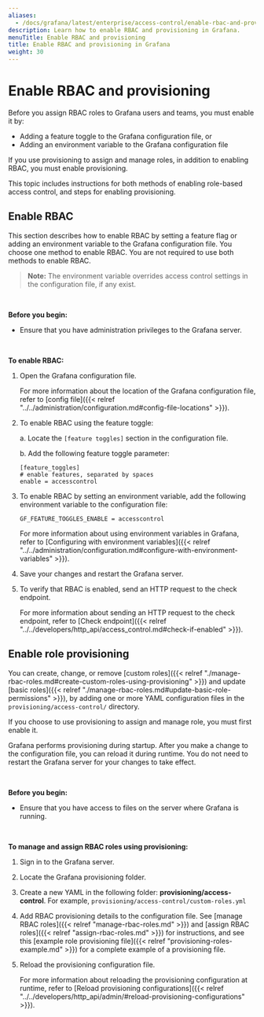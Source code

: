 ```yaml
---
aliases:
  - /docs/grafana/latest/enterprise/access-control/enable-rbac-and-provisioning/
description: Learn how to enable RBAC and provisioning in Grafana.
menuTitle: Enable RBAC and provisioning
title: Enable RBAC and provisioning in Grafana
weight: 30
---
```


# Enable RBAC and provisioning

Before you assign RBAC roles to Grafana users and teams, you must enable it by:

- Adding a feature toggle to the Grafana configuration file, or
- Adding an environment variable to the Grafana configuration file

If you use provisioning to assign and manage roles, in addition to enabling RBAC, you must enable provisioning.

This topic includes instructions for both methods of enabling role-based access control, and steps for enabling provisioning.

## Enable RBAC

This section describes how to enable RBAC by setting a feature flag or adding an environment variable to the Grafana configuration file. You choose one method to enable RBAC. You are not required to use both methods to enable RBAC.

> **Note:** The environment variable overrides access control settings in the configuration file, if any exist.

</br>

**Before you begin:**

- Ensure that you have administration privileges to the Grafana server.

</br>

**To enable RBAC:**

1. Open the Grafana configuration file.

   For more information about the location of the Grafana configuration file, refer to [config file]({{< relref "../../administration/configuration.md#config-file-locations" >}}).

1. To enable RBAC using the feature toggle:

   a. Locate the `[feature toggles]` section in the configuration file.

   b. Add the following feature toggle parameter:

   ```
   [feature_toggles]
   # enable features, separated by spaces
   enable = accesscontrol
   ```

1. To enable RBAC by setting an environment variable, add the following environment variable to the configuration file:

   `GF_FEATURE_TOGGLES_ENABLE = accesscontrol`

   For more information about using environment variables in Grafana, refer to [Configuring with environment variables]({{< relref "../../administration/configuration.md#configure-with-environment-variables" >}}).

1. Save your changes and restart the Grafana server.

1. To verify that RBAC is enabled, send an HTTP request to the check endpoint.

   For more information about sending an HTTP request to the check endpoint, refer to [Check endpoint]({{< relref "../../developers/http_api/access_control.md#check-if-enabled" >}}).

## Enable role provisioning

You can create, change, or remove [custom roles]({{< relref "./manage-rbac-roles.md#create-custom-roles-using-provisioning" >}}) and update [basic roles]({{< relref "./manage-rbac-roles.md#update-basic-role-permissions" >}}), by adding one or more YAML configuration files in the `provisioning/access-control/` directory.

If you choose to use provisioning to assign and manage role, you must first enable it.

Grafana performs provisioning during startup. After you make a change to the configuration file, you can reload it during runtime. You do not need to restart the Grafana server for your changes to take effect.

</br>

**Before you begin:**

- Ensure that you have access to files on the server where Grafana is running.

</br>

**To manage and assign RBAC roles using provisioning:**

1. Sign in to the Grafana server.

2. Locate the Grafana provisioning folder.

3. Create a new YAML in the following folder: **provisioning/access-control**. For example, `provisioning/access-control/custom-roles.yml`

4. Add RBAC provisioning details to the configuration file. See [manage RBAC roles]({{< relref "manage-rbac-roles.md" >}}) and [assign RBAC roles]({{< relref "assign-rbac-roles.md" >}}) for instructions, and see this [example role provisioning file]({{< relref "provisioning-roles-example.md" >}}) for a complete example of a provisioning file.

5. Reload the provisioning configuration file.

   For more information about reloading the provisioning configuration at runtime, refer to [Reload provisioning configurations]({{< relref "../../developers/http_api/admin/#reload-provisioning-configurations" >}}).
